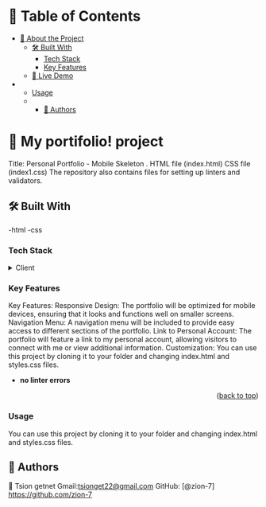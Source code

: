 
<a name="readme-top"></a>

# 📗 Table of Contents

- [📖 About the Project](#about-project)
  - [🛠 Built With](#built-with)
    - [Tech Stack](#tech-stack)
    - [Key Features](#key-features)
  - [🚀 Live Demo](#live-demo)
-   - [Usage](#usage)
    - - [👥 Authors](#authors)

# 📖 My portifolio! project <a name="The project to build my own personal portfolio using HTML and CSS, with a focus on mobile design"></a>


Title: Personal Portfolio - Mobile Skeleton
.
HTML file (index.html)
CSS file (index1.css)
The repository also contains files for setting up linters and validators.


## 🛠 Built With <a name="built-with"></a>
-html
-css

### Tech Stack <a name="tech-stack"></a>

<details>
  <summary>Client</summary>
  <ul>
    <li><a href="https://World.notion.site/HTML-CSS-Get-a-head-start-275eb85fd34b4416aa06ec635d69cdaf">HTML</a></li>
    <li><a href="https://World.notion.site/HTML-CSS-Get-a-head-start-275eb85fd34b4416aa06ec635d69cdaf">CSS</a></li>
  </ul>
</details>


### Key Features <a name="key-features"></a>
Key Features:
Responsive Design: The portfolio will be optimized for mobile devices, ensuring that it looks and functions well on smaller screens.
Navigation Menu: A navigation menu will be included to provide easy access to different sections of the portfolio.
Link to Personal Account: The portfolio will feature a link to my personal account, allowing visitors to connect with me or view additional information.
Customization: You can use this project by cloning it to your folder and changing index.html and styles.css files.

- **no linter errors**

<p align="right">(<a href="#readme-top">back to top</a>)</p>

### Usage

You can use this project by cloning it to your folder and changing index.html and styles.css files.

## 👥 Authors <a name="authors"></a>

👤 Tsion getnet
Gmail:tsionget22@gmail.com
GitHub: [@zion-7] https://github.com/zion-7
